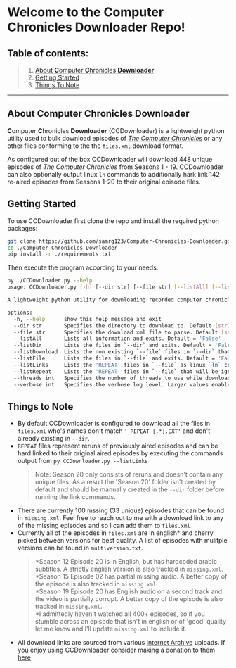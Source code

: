 # Welcome to the Computer Chronicles Downloader Repo!

**Table of contents:**
---
> 1. [About **C**omputer **C**hronicles **Downloader**](#about)  
> 2. [Getting Started](#gettingStarted)
> 3. [Things To Note](#notes)
---


<a name="about"></a>
## About **C**omputer **C**hronicles **Downloader**
**C**omputer **C**hronicles **Downloader** (CCDownloader) is a lightweight python utility used to bulk download episodes of [*The Computer Chronicles*](https://en.wikipedia.org/wiki/Computer_Chronicles) or any other files conforming to the the `files.xml` download format. 

As configured out of the box CCDownloader will download 448 unique episodes of *The Computer Chronicles* from Seasons 1 - 19. CCDownloader can also optionally output linux `ln` commands to additionally hark link 142 re-aired episodes from Seasons 1-20 to their original episode files. 

<a name="gettingStarted"></a>
## Getting Started
To use CCDownloader first clone the repo and install the required python packages:
```bash
git clone https://github.com/samrg123/Computer-Chronicles-Downloader.git
cd ./Computer-Chronicles-Downloader
pip install -r ./requirements.txt
```

Then execute the program according to your needs:
```bash
py ./CCDownloader.py --help
usage: CCDownloader.py [-h] [--dir str] [--file str] [--listAll] [--listDir] [--listDownload] [--listFile] [--listLinks] [--listRepeat] [--threads int] [--verbose int]

A lightweight python utility for downloading recorded computer chronicle episodes

options:
  -h, --help      show this help message and exit
  --dir str       Specifies the directory to download to. Default [str] = './Computer Chronicles'
  --file str      Specifies the download xml file to parse. Default [str] = './files.xml'
  --listAll       Lists all information and exits. Default = 'False'
  --listDir       Lists the files in `--dir` and exits. Default = 'False'
  --listDownload  Lists the non existing `--file` files in `--dir` that will be downloaded and exits. Default = 'False'
  --listFile      Lists the files in `--file` and exits. Default = 'False'
  --listLinks     Lists the 'REPEAT' files in `--file` as linux `ln` commands to original files and exits. Default = 'False'
  --listRepeat    Lists the 'REPEAT' files in `--file` that will be ignored and exits. Default = 'False'
  --threads int   Specifies the number of threads to use while downloading. Default [int] = '32'
  --verbose int   Specifies the verbose log level. Larger values enable more verbose output. Log Levels: {'Error': 0, 'Default': 1, 'Verbose': 2} Default [int] = '1'

```

<a name="notes"></a>
## Things to Note
- By default CCDownloader is configured to download all the files in `files.xml` who's names don't match `' REPEAT [.*].EXT'` and don't already existing in `--dir`.
- `REPEAT` files represent reruns of previously aired episodes and can be hard linked to their original aired episodes by executing the commands output from `py CCDownloader.py --listLinks`
    > Note: Season 20 only consists of reruns and doesn't contain any unique files. As a result the 'Season 20' folder isn't created by default and should be manually created in the `--dir` folder before running the link commands.
- There are currently 100 mssing (33 unique) episodes that can be found in `missing.xml`. Feel free to reach out to me with a download link to any of the missing episodes and so I can add them to `files.xml`  
- Currently all of the episodes in `files.xml` are in english* and cherry picked between versions for best quality. A list of episodes with mulitple versions can be found in `multiversion.txt`.
    > *Season 12 Episode 20 is in English, but has hardcoded arabic subtitles. A strictly english version is also tracked in `missing.xml`.  
    > *Season 15 Episode 02 has partial missing audio. A better copy of the episode is also tracked in `missing.xml`.  
    > *Season 19 Episode 20 has English audio on a second track and the video is partially corrupt. A better copy of the episode is also tracked in `missing.xml`.  
    > *I admittedly haven't watched all 400+ episodes, so if you stumble across an episode that isn't in english or of 'good' quality let me know and I'll update `missing.xml` to include it.
- All download links are sourced from various [Internet Archive](https://archive.org/) uploads. If you enjoy using CCDownloader consider making a donation to them [here](https://archive.org/donate?origin=iawww-TopNavDonateButton)  